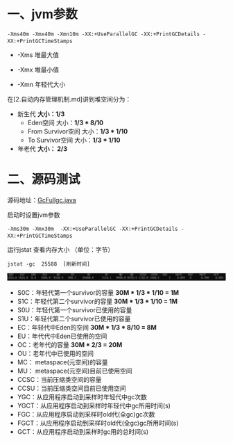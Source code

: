 # 一、jvm参数

```
-Xms40m -Xmx40m -Xmn10m -XX:+UseParallelGC -XX:+PrintGCDetails -XX:+PrintGCTimeStamps
```

- -Xms 堆最大值
- -Xmx 堆最小值

- -Xmn 年轻代大小

在[2.自动内存管理机制.md]讲到堆空间分为：

- 新生代        **大小：1/3**
  - Eden空间      大小：**1/3 * 8/10**
  - From Survivor空间   大小：**1/3 * 1/10**
  - To Survivor空间      大小：**1/3 * 1/10**
- 年老代    **大小： 2/3**

# 二、源码测试

源码地址：[GcFullgc.java]( https://github.com/gaozhen1996/study-java/blob/master/study-java-jvm/src/main/java/com/gz/javastudy/jvm/GcFullgc.java )

启动时设置jvm参数

```
-Xms30m -Xmx30m  -XX:+UseParallelGC -XX:+PrintGCDetails -XX:+PrintGCTimeStamps
```

运行jstat 查看内存大小 （单位：字节）

```
jstat -gc  25588  [刷新时间]
```

![内存结构](img/内存结构.PNG)

-   S0C：年轻代第一个survivor的容量    **30M * 1/3 *  1/10  = 1M**
-   S1C：年轻代第二个survivor的容量    **30M * 1/3 *  1/10  = 1M**
-   S0U：年轻代第一个survivor已使用的容量  
-   S1U：年轻代第二个survivor已使用的容量 
-   EC：年轻代中Eden的空间                  **30M * 1/3 *  8/10  = 8M**
-   EU：年代代中Eden已使用的空间 
-  OC：老年代的容量                               **30M * 2/3   = 20M** 
-  OU：老年代中已使用的空间 
-  MC： metaspace(元空间)的容量 
-  MU： metaspace(元空间)目前已使用空间 
-  CCSC：当前压缩类空间的容量 
-  CCSU：当前压缩类空间目前已使用空间 
-  YGC：从应用程序启动到采样时年轻代中gc次数 
-  YGCT：从应用程序启动到采样时年轻代中gc所用时间(s) 
-  FGC：从应用程序启动到采样时old代(全gc)gc次数 
-  FGCT：从应用程序启动到采样时old代(全gc)gc所用时间(s) 
-  GCT：从应用程序启动到采样时gc用的总时间(s) 